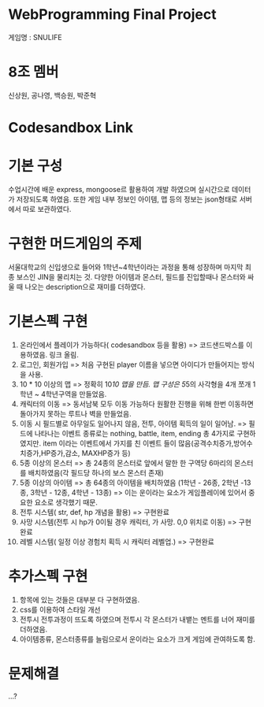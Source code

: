 # WebProgramming Final Project
게임명 : SNULIFE

# 8조 멤버
신상원, 공나영, 백승원, 박준혁

# Codesandbox Link


# 기본 구성
수업시간에 배운 express, mongoose르 활용하여 개발 하였으며 실시간으로 데이터가 저장되도록 하였음. 또한 게임 내부 정보인 아이템, 맵 등의 정보는 json형태로 서버에서 따로 보관하였다.

# 구현한 머드게임의 주제
 서울대학교의 신입생으로 들어와 1학년~4학년이라는 과정을 통해 성장하며 마지막 최종 보스인 JIN을 물리치는 것. 다양한 아이템과 몬스터, 필드를 진입할때나 몬스터와 싸울 때 나오는 description으로 재미를 더하였다. 

# 기본스펙 구현
1. 온라인에서 플레이가 가능하다( codesandbox 등을 활용)
 => 코드샌드박스를 이용하였음. 링크 올림.
2. 로그인, 회원가입
 => 처음 구현된 player 이름을 넣으면 아이디가 만들어지는 방식을 사용.
3. 10 * 10 이상의 맵
 => 정확히 10*10 맵을 만듬. 맵 구성은 5*5의 사각형을 4개 쪼개 1학년 ~ 4학년구역을 만들었음.
4. 캐릭터의 이동
 => 동서남북 모두 이동 가능하다 원활한 진행을 위해 한번 이동하면 돌아가지 못하는 루트나 벽을 만들었음.
5. 이동 시 필드별로 아무일도 일어나지 않음, 전투, 아이템 획득의 일이 일어남.
 => 필드에 나타나는 이벤트 종류로는 nothing, battle, item, ending 총 4가지로 구현하였지만. item 이라는 이벤트에서 가지를 친 이벤트 들이 많음(공격수치증가,방어수치증가,HP증가,감소, MAXHP증가 등)
6. 5종 이상의 몬스터
 => 총 24종의 몬스터로 앞에서 말한 한 구역당 6마리의 몬스터를 배치하였음(각 필드당 하나의 보스 몬스터 존재)
7. 5종 이상의 아이템
 => 총 64종의 아이템을 배치하였음 (1학년 - 26종, 2학년 -13종, 3학년 - 12종, 4학년 - 13종)
 => 이는 운이라는 요소가 게임플레이에 있어서 중요한 요소로 생각했기 때문.
8. 전투 시스템( str, def, hp 개념을 활용)
 => 구현완료
9. 사망 시스템(전투 시 hp가 0이될 경우 캐릭터, 가 사망. 0,0 위치로 이동)
 => 구현완료
10. 레벨 시스템( 일정 이상 경험치 획득 시 캐릭터 레벨업.)
 => 구현완료



 # 추가스펙 구현
 1. 항목에 있는 것들은 대부분 다 구현하였음.
 2. css를 이용하여 스타일 개선
 3. 전투시 전투과정이 뜨도록 하였으며 전투시 각 몬스터가 내뱉는 멘트를 너어 재미를 더하였음.
 4. 아이템종류, 몬스터종류를 늘림으로서 운이라는 요소가 크게 게임에 관여하도록 함.

 # 문제해결
 ...?

